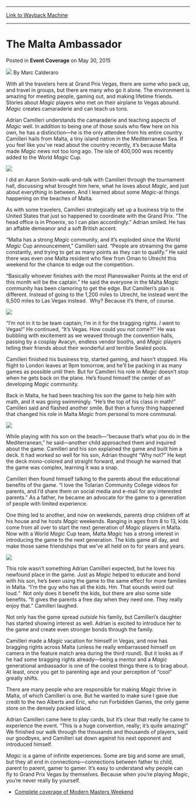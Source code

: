 
---
[Link to Wayback Machine](https://web.archive.org/web/20150602204118/http://magic.wizards.com/en/events/coverage/gpveg15-1/the-malta-ambassador)

[_metadata_:author]:- "Marc Calderaro"
[_metadata_:description]:- "With all the travelers here at Grand Prix Vegas, there are some who pack up, and travel in groups, but there are many who go it alone. The environment is amazing for meeting people, gaming out, and making lifetime friends. Stories about Magic players who met on their airplane to Vegas abound. Magic creates camaraderie and can teach us tons."
[_metadata_:generator]:- "Drupal 7 (http://drupal.org)"
[_metadata_:node]:- "393736"
[_metadata_:publish_date]:- "2015-05-30"
[_metadata_:source]:- "div-main-content"
[_metadata_:title]:- "The Malta Ambassador"
[_metadata_:wayback_capture_timestamp]:- "2015-06-02 20:41:18"
[_metadata_:wayback_raw_url]:- "https://web.archive.org/web/20150602204118id_/http://magic.wizards.com/en/events/coverage/gpveg15-1/the-malta-ambassador"
[_metadata_:wayback_url]:- "http://magic.wizards.com/en/events/coverage/gpveg15-1/the-malta-ambassador"
---


The Malta Ambassador
====================



 Posted in **Event Coverage**
 on May 30, 2015 






![](https://media.magic.wizards.com/styles/auth_small/public/images/person/calderaro.jpg)
By Marc Calderaro











With all the travelers here at Grand Prix Vegas, there are some who pack up, and travel in groups, but there are many who go it alone. The environment is amazing for meeting people, gaming out, and making lifetime friends. Stories about *Magic* players who met on their airplane to Vegas abound. *Magic* creates camaraderie and can teach us tons.



Adrian Camilleri understands the camaraderie and teaching aspects of *Magic* well. In addition to being one of those souls who flew here on his own, he has a distinction—he is the only attendee from his entire country. Camilleri hails from Malta, a tiny island nation in the Mediterranean Sea. If you feel like you’ve read about the country recently, it’s because Malta made *Magic* news not too long ago. The isle of 400,000 was recently added to the World *Magic* Cup.



![](https://media.wizards.com/2015/events/gpveg15-1/Camilleri.jpg)



I did an Aaron Sorkin–walk-and-talk with Camilleri through the tournament hall, discussing what brought him here, what he loves about *Magic*, and just about everything in between. And I learned about some *Magic*-al things happening on the beaches of Malta.



As with some travelers, Camilleri strategically set up a business trip to the United States that just so happened to coordinate with the Grand Prix. “The head office is in Phoenix, so I can plan accordingly.” Adrian smiled. He has an affable demeanor and a soft British accent.



“Malta has a strong *Magic* community, and it’s exploded since the World *Magic* Cup announcement,” Camilleri said. “People are streaming the game constantly, and trying to get as many points as they can to qualify.” He said there was even one Malta resident who flew from Oman to Utrecht this weekend for the chance to edge out the competition.



“Basically whoever finishes with the most Planeswalker Points at the end of this month will be the captain.” He said the everyone in the Malta *Magic* community has been clamoring to get the edge. But Camilleri’s plan is different. Instead of going to the 1,200 miles to Utrecht, he instead went the 6,500 miles to Las Vegas instead.  Why? Because it’s there, of course.



![](https://media.wizards.com/2015/events/gpveg15-1/Camilleri-1.jpg)



“I’m not in it to be team captain; I’m in it for the bragging rights. *I* went to Vegas!” He continued, “It’s Vegas. How could you *not* come?!” He was bubbling with excitement as we weaved through the convention halls, passing by a cosplay Avacyn, endless vendor booths, and *Magic* players telling their friends about their wonderful and terrible Sealed pools.



Camilleri finished his business trip, started gaming, and hasn’t stopped. His flight to London leaves at 9pm tomorrow, and he’ll be packing in as many games as possible until then. But for Camilleri his role in *Magic* doesn’t stop when he gets back on the plane. He’s found himself the center of an developing *Magic* community.



Back in Malta, he had been teaching his son the game to help him with math, and it was going swimmingly. “He’s the top of his class in math!” Camilleri said and flashed another smile. But then a funny thing happened that changed his role in Malta *Magic* from personal to more communal.



![](https://media.wizards.com/2015/events/gpveg15-1/Camilleri-2.jpg)



While playing with his son on the beach—“because that’s what you do in the Mediterranean,” he said—another child approached them and inquired about the game. Camilleri and his son explained the game and built him a deck. It had worked so well for his son, Adrian thought “Why not?” He kept the deck mono-colored and straight forward, and though he warned that the game was complex, learning it was a snap.



Camilleri then found himself talking to the parents about the educational benefits of the game. “I love the Tolarian Community College videos for parents, and I’d share them on social media and e-mail for any interested parents.” As a father, he became an advocate for the game to a generation of people with limited experience.



One thing led to another, and now on weekends, parents drop children off at his house and he hosts *Magic* weekends. Ranging in ages from 8 to 13, kids come from all over to start the next generation of *Magic* players in Malta. Now with a World *Magic* Cup team, Malta *Magic* has a strong interest in introducing the game to the next generation. The kids game all day, and make those same friendships that we’ve all held on to for years and years.



![](https://media.wizards.com/2015/events/gpveg15-1/Camilleri-3.jpg)



This role wasn’t something Adrian Camilleri expected, but he loves his newfound place in the game. Just as *Magic* helped to educate and bond with his son, he’s been using the game to the same effect for more families in Malta. “I’m the guy who has all the kids. Hm. That sounds weird out loud.“  Not only does it benefit the kids, but there are also some side benefits. “It gives the parents a free day when they need one. They really enjoy that.” Camilleri laughed.



Not only has the game spread *outside* his family, but Camilleri’s daughter has started showing interest as well. Adrian is excited to introduce her to the game and create even stronger bonds through the family.



Camilleri made a *Magic* vacation for himself in Vegas, and now has bragging rights across Malta (unless he really embarrassed himself on camera in the feature match area during the third round). But it looks as if he had some bragging rights already—being a mentor and a *Magic* generational ambassador is one of the coolest things there is to brag about. At least, once you get to parenting age and your perception of “cool” greatly shifts.



There are many people who are responsible for making *Magic* thrive in Malta, of which Camilleri is one. But he wanted to make sure I gave due credit to the two Alberts and Eric, who run Forbidden Games, the only game store on the densely packed island.



Adrian Camilleri came here to play cards, but it’s clear that really he came to experience the event. “This is a huge convention, really; it’s quite amazing!” We finished our walk through the thousands and thousands of players, said our goodbyes, and Camilleri sat down against his next opponent and introduced himself.



*Magic* is a game of infinite experiences. Some are big and some are small, but they all end in connections—connections between father to child, parent to parent, gamer to gamer. It’s easy to understand why people can fly to Grand Prix Vegas by themselves. Because when you’re playing *Magic*, you’re never really by yourself.


* [Complete coverage of Modern Masters Weekend](/node/335796)






